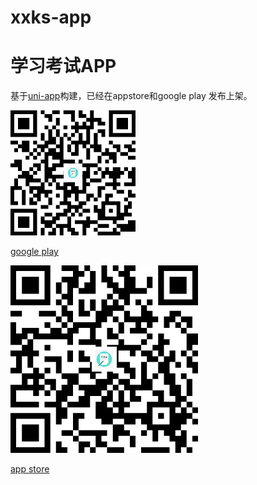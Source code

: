 # xxks-app
# 学习考试APP

基于[uni-app](https://uniapp.dcloud.io)构建，已经在appstore和google play 发布上架。

![](https://raw.githubusercontent.com/3dudu/xxks-app/main/unpackage/res/googleplay_qr.png)

[google play](https://play.google.com/store/apps/details?id=com.goat.xxks)


![](https://raw.githubusercontent.com/3dudu/xxks-app/main/unpackage/res/appstore_qr.png)

[app store](https://apps.apple.com/us/app/天天题库学和练/id1484759791)
